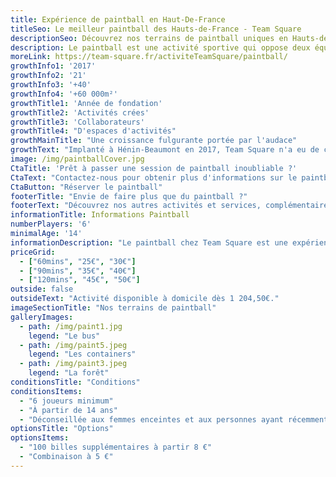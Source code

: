 ```yaml
---
title: Expérience de paintball en Haut-De-France
titleSeo: Le meilleur paintball des Hauts-de-France - Team Square
descriptionSeo: Découvrez nos terrains de paintball uniques en Hauts-de-France. Idéal pour les groupes, les familles et le teambuilding. Réservez votre expérience dès aujourd'hui !
description: Le paintball est une activité sportive qui oppose deux équipes de 3 à 15 joueurs, armés de lanceurs projetant des billes de peinture. Les parties se déroulent en extérieur, sur des terrains aménagés, et sont supervisées par un arbitre. Plusieurs scénarios de jeu sont proposés pour varier les défis. L'activité reste sécurisée, à condition de suivre les consignes de sécurité.
moreLink: https://team-square.fr/activiteTeamSquare/paintball/
growthInfo1: '2017'
growthInfo2: '21'
growthInfo3: '+40'
growthInfo4: '+60 000m²'
growthTitle1: 'Année de fondation'
growthTitle2: 'Activités crées'
growthTitle3: 'Collaborateurs'
growthTitle4: "D'espaces d'activités"
growthMainTitle: "Une croissance fulgurante portée par l'audace"
growthText: "Implanté à Hénin-Beaumont en 2017, Team Square n'a eu de cesse d'enrichir son offre pour répondre aux attentes toujours renouvelées de sa clientèle."
image: /img/paintballCover.jpg
CtaTitle: 'Prêt à passer une session de paintball inoubliable ?'
CtaText: "Contactez-nous pour obtenir plus d'informations sur le paintball à Team Square Hénin-Beaumont."
CtaButton: "Réserver le paintball"
footerTitle: "Envie de faire plus que du paintball ?"
footerText: "Découvrez nos autres activités et services, complémentaires au paintball. À Hénin-Beaumont dans les Hauts-de-France."
informationTitle: Informations Paintball
numberPlayers: '6'
minimalAge: '14'
informationDescription: "Le paintball chez Team Square est une expérience immersive sur des terrains variés. Nous fournissons tout l'équipement nécessaire pour une partie sécurisée et pleine d'adrénaline."
priceGrid:
  - ["60mins", "25€", "30€"]
  - ["90mins", "35€", "40€"]
  - ["120mins", "45€", "50€"]
outside: false
outsideText: "Activité disponible à domicile dès 1 204,50€."
imageSectionTitle: "Nos terrains de paintball"
galleryImages:
  - path: /img/paint1.jpg
    legend: "Le bus"
  - path: /img/paint5.jpeg
    legend: "Les containers"
  - path: /img/paint3.jpeg
    legend: "La forêt"
conditionsTitle: "Conditions"
conditionsItems:
  - "6 joueurs minimum"
  - "À partir de 14 ans"
  - "Déconseillée aux femmes enceintes et aux personnes ayant récemment subi une opération chirurgicale"
optionsTitle: "Options"
optionsItems:
  - "100 billes supplémentaires à partir 8 €"
  - "Combinaison à 5 €"
---
```



